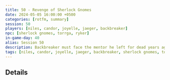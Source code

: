 ```yaml
---
title: 50 - Revenge of Sherlock Gnomes
date: 2024-05-05 16:00:00 +0500
categories: [rotfm, summary]
session: 50
players: [niles, candor, joyelle, jaeger, backbreaker]
npc: [sherlock gnomes, torrga, ryker]
in-game-day: 40
alias: Session 50
description: Backbreaker must face the mentor he left for dead years ago.
tags: [niles, candor, joyelle, jaeger, backbreaker, sherlock gnomes, torrga, ryker]
---
```


## Details